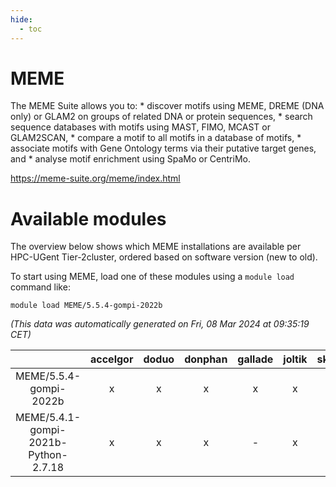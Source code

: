 ```yaml
---
hide:
  - toc
---
```


MEME
====


The MEME Suite allows you to: * discover motifs using MEME, DREME (DNA only) or GLAM2 on groups of related DNA or protein sequences, * search sequence databases with motifs using MAST, FIMO, MCAST or GLAM2SCAN, * compare a motif to all motifs in a database of motifs, * associate motifs with Gene Ontology terms via their putative target genes, and * analyse motif enrichment using SpaMo or CentriMo.

https://meme-suite.org/meme/index.html
# Available modules


The overview below shows which MEME installations are available per HPC-UGent Tier-2cluster, ordered based on software version (new to old).

To start using MEME, load one of these modules using a `module load` command like:

```shell
module load MEME/5.5.4-gompi-2022b
```

*(This data was automatically generated on Fri, 08 Mar 2024 at 09:35:19 CET)*  

| |accelgor|doduo|donphan|gallade|joltik|skitty|
| :---: | :---: | :---: | :---: | :---: | :---: | :---: |
|MEME/5.5.4-gompi-2022b|x|x|x|x|x|x|
|MEME/5.4.1-gompi-2021b-Python-2.7.18|x|x|x|-|x|x|
